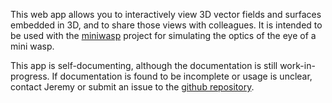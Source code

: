 This web app allows you to interactively view 3D vector fields and surfaces embedded in 3D, and to share those views with colleagues. It is intended to be used with the [miniwasp](https://github.com/mrachh/miniwasp) project for simulating the optics of the eye of a mini wasp.

This app is self-documenting, although the documentation is still work-in-progress. If documentation is found to be incomplete or usage is unclear, contact Jeremy or submit an issue to the [github repository](https://github.com/magland/surfaceview3).


[//]: # "jinjaroot synctool exclude"